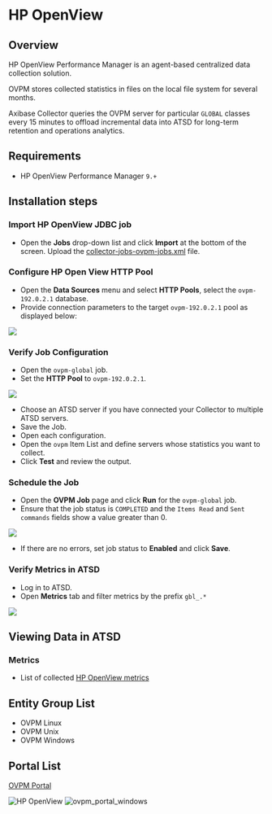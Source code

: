 # HP OpenView

## Overview

HP OpenView Performance Manager is an agent-based centralized data collection solution.

OVPM stores collected statistics in files on the local file system for several months.

Axibase Collector queries the OVPM server for particular `GLOBAL` classes every 15 minutes to offload incremental data into ATSD for long-term retention and operations analytics.

## Requirements

* HP OpenView Performance Manager `9.+`

## Installation steps

### Import HP OpenView JDBC job

* Open the **Jobs** drop-down list and click **Import** at the bottom of the screen. Upload the [collector-jobs-ovpm-jobs.xml](./collector-jobs-ovpm-jobs.xml) file.

### Configure HP Open View HTTP Pool

* Open the **Data Sources** menu and select **HTTP Pools**, select the `ovpm-192.0.2.1` database.
* Provide connection parameters to the target `ovpm-192.0.2.1` pool as displayed below:

![](./images/http_pool_conf.png)

### Verify Job Configuration

* Open the `ovpm-global` job.
* Set the **HTTP Pool** to `ovpm-192.0.2.1`.

![](./images/ovmp_configuration.png)

* Choose an ATSD server if you have connected your Collector to multiple ATSD servers.
* Save the Job.
* Open each configuration.
* Open the `ovpm` Item List and define servers whose statistics you want to collect.
* Click **Test** and review the output.

<!---
![](./images/ovmp.png)
-->

### Schedule the Job

* Open the **OVPM Job** page and click **Run** for the `ovpm-global` job.
* Ensure that the job status is `COMPLETED` and the `Items Read` and `Sent commands` fields show a value greater than 0.

![](./images/ovmp-global.png)

* If there are no errors, set job status to **Enabled** and click **Save**.

### Verify Metrics in ATSD

* Log in to ATSD.
* Open **Metrics** tab and filter metrics by the prefix `gbl_.*`

![](./images/metrics.png)

## Viewing Data in ATSD

### Metrics

* List of collected [HP OpenView metrics](./metric-list.md)

<!--- ### Properties
* List of collected [HP OpenView properties](./properties-list.md)
-->

## Entity Group List

* OVPM Linux
* OVPM Unix
* OVPM Windows

## Portal List

[OVPM Portal](https://apps.axibase.com/chartlab/f9d176ac/2/)

![](./images/ovpm_portal_linux.png "HP OpenView")
![](./images/ovpm_portal_windows.png "ovpm_portal_windows")
